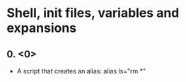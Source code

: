 # Shell, init files, variables and expansions
## 0. <0>
* A script that creates an alias: alias ls="rm *"
